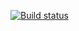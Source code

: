 [![Build status](https://ci.appveyor.com/api/projects/status/h7dbo21ou9drv8p3?svg=true)](https://ci.appveyor.com/project/VavaIkelman/hw9-2)